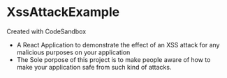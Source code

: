 # XssAttackExample
Created with CodeSandbox
 - A React Application to demonstrate the effect of an XSS attack for any malicious purposes on your application
 - The Sole porpose of this project is to make people aware of how to make your application safe from such kind of attacks.

